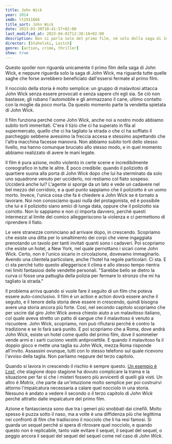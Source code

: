 ```yaml
---
title: John Wick
year: 2014
imdb: tt2911666
title_sort: John Wick
date: 2023-03-30T10:41:57+02:00
last_modified_at: 2023-04-01T12:38:16+02:00
description: Non si parla solo del primo film, né solo della saga di John Wick, ma del problema di tante saghe simili.
director: [Stahelski, Leitch]
genre: [action, crime, thriller]
show: true
---
```


Questo spoiler non riguarda unicamente il primo film della saga di John Wick, e neppure riguarda solo la saga di John Wick, ma riguarda tutte quelle saghe che forse avrebbero beneficiato dall'essersi fermate al primo film.

Il nocciolo della storia è molto semplice: un gruppo di malavitosi attacca John Wick senza essere provocati e senza sapere chi egli sia. Se ciò non bastasse, gli rubano l'automobile e gli ammazzano il cane, ultimo contatto con la moglie da poco morta. Da questo momento parte la vendetta spietata di John Wick.

Il film funziona perché come John Wick, anche noi a nostro modo abbiamo subito torti immeritati. C'era il tizio che ci ha superato in fila al supermercato, quello che ci ha tagliato la strada o che ci ha soffiato il parcheggio sebbene avessimo la freccia accesa e stessimo aspettando che l'altra macchina facesse manovra. Non abbiamo subito torti dello stesso livello, ma hanno comunque bruciato allo stesso modo, e in quel momento abbiamo realizzato di avere le mani legate.

Il film è pura azione, molto violento in certe scene e incredibilmente coreografico in tutte le altre. È poco credibile: quando il poliziotto di quartiere suona alla porta di John Wick dopo che lui ha sterminato da solo uno squadrone venuto per ucciderlo, noi restiamo col fiato sospeso. Ucciderà anche lui? L'agente si sporge da un lato e vede un cadavere nel bel mezzo del corridoio, e a quel punto sappiamo che il poliziotto è un uomo morto. Invece, l'unica cosa che fa è chiedere a John Wick se è tornato a lavorare. Noi non conosciamo quasi nulla del protagonista, ed è possibile che lui e il poliziotto siano amici di lunga data, oppure che il poliziotto sia corrotto. Non lo sappiamo e non ci importa davvero, perché questi intermezzi al limite del comico alleggeriscono la violenza e ci permettono di riprendere il fiato.

Le vere stranezze cominciano ad arrivare dopo, in crescendo. Scopriamo che esiste una ditta per lo smaltimento dei corpi che viene ingaggiata prenotando un tavolo per tanti invitati quanti sono i cadaveri. Poi scopriamo che esiste un hotel, a New York, nel quale pernottano i sicari come John Wick. Certo, non è l'unico sicario in circolazione, dovevamo immaginarlo. Avendo una clientela particolare, anche l'hotel ha regole particolari. Ci sta. E ci sta perché tutto questo alleggerisce il clima e allo stesso tempo rientra nei limiti fantasiosi delle vendette personali. "Sarebbe bello se dietro la curva ci fosse una pattuglia della polizia per fermare lo stronzo che mi ha tagliato la strada."

Il problema arriva quando si vuole fare il seguito di un film che poteva essere auto-conclusivo. Il film è un action e action dovrà essere anche il seguito, e il tenore della storia deve essere in crescendo, quindi bisogna avere una storia ancora più forte. Così, nel secondo capitolo scopriamo che per uscire dal giro John Wick aveva chiesto aiuto a un malavitoso italiano, col quale aveva stretto un patto di sangue che il malavitoso è venuto a riscuotere. John Wick, scopriamo, non può rifiutarsi perché è contro la tradizione e se lo farà sarà punito. E poi scopriamo che a Roma, dove andrà John Wick, esiste un hotel come quello del primo film, dove il sommelier vende armi e i sarti cuciono vestiti antiproiettile. E quando il malavitoso fa il doppio gioco e mette una taglia su John Wick, mezza Roma risponde all'invito. Assassini ovunque, tutti con lo stesso telefono sul quale ricevono l'avviso della taglia. Non parliamo neppure del terzo capitolo.

Quando si lavora in crescendo il rischio è sempre questo. [Un esempio è _Lost_](https://www.youtube.com/watch?v=m_vdoU5L4Nk), che stagione dopo stagione ha dovuto complicare la trama e la situazione per far sì che i misteri fossero più avvicenti di quelli già visti. Un altro è _Matrix_, che parte da un'intuizione molto semplice per poi costruirvi attorno l'impalcatura necessaria a calare quel nocciolo in una storia. Nessuno è andato a vedere il secondo o il terzo capitolo di _John Wick_ perché attratto dalle impalcature del primo film.

Azione e fantascienza sono due tra i generi più snobbati dai cinefili. Molto spesso è puzza sotto il naso, ma a volte è una diffidenza più che legittima nei confronti di film che tradiscono il nocciolo che li ha resi famosi. Si guarda un sequel perché si spera di ritrovare quel nocciolo, e quando questo non è replicabile, tanto vale evitare il sequel, il sequel del sequel, o peggio ancora il sequel del sequel del sequel come nel caso di _John Wick_.
